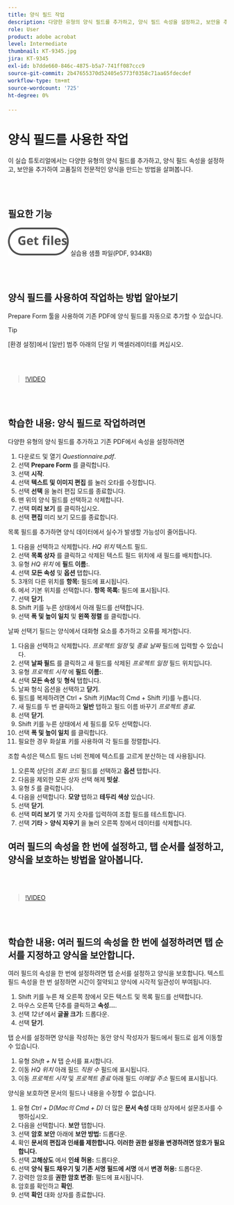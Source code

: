 ```yaml
---
title: 양식 필드 작업
description: 다양한 유형의 양식 필드를 추가하고, 양식 필드 속성을 설정하고, 보안을 추가하여 고품질의 전문적인 양식을 만드는 방법을 살펴보세요
role: User
product: adobe acrobat
level: Intermediate
thumbnail: KT-9345.jpg
jira: KT-9345
exl-id: b7dde660-846c-4875-b5a7-741ff087ccc9
source-git-commit: 2b47655370d52405e5773f0358c71aa65fdecdef
workflow-type: tm+mt
source-wordcount: '725'
ht-degree: 0%

---
```


# 양식 필드를 사용한 작업

이 실습 튜토리얼에서는 다양한 유형의 양식 필드를 추가하고, 양식 필드 속성을 설정하고, 보안을 추가하여 고품질의 전문적인 양식을 만드는 방법을 살펴봅니다.

<br> 

## 필요한 기능

[![파일 가져오기](../assets/Getfiles.svg)](../assets/Questionnaire.pdf)
실습용 샘플 파일(PDF, 934KB)

<br> 

## 양식 필드를 사용하여 작업하는 방법 알아보기

Prepare Form 툴을 사용하여 기존 PDF에 양식 필드를 자동으로 추가할 수 있습니다.

>[!TIP]
>
>[환경 설정]에서 [일반] 범주 아래의 단일 키 액셀러레이터를 켜십시오.

<br> 

>[!VIDEO](https://video.tv.adobe.com/v/340084?quality=12&learn=on&hidetitle=true)

<br> 

## 학습한 내용: 양식 필드로 작업하려면

다양한 유형의 양식 필드를 추가하고 기존 PDF에서 속성을 설정하려면

1. 다운로드 및 열기 *Questionnaire.pdf*.
1. 선택 **Prepare Form** 를 클릭합니다.
1. 선택 **시작**.
1. 선택 **텍스트 및 이미지 편집** 를 눌러 오타를 수정합니다.
1. 선택 **선택** 을 눌러 편집 모드를 종료합니다.
1. 맨 위의 양식 필드를 선택하고 삭제합니다.
1. 선택 **미리 보기** 를 클릭하십시오.
1. 선택 **편집** 미리 보기 모드를 종료합니다.

목록 필드를 추가하면 양식 데이터에서 실수가 발생할 가능성이 줄어듭니다.

1. 다음을 선택하고 삭제합니다. *HQ 위치* 텍스트 필드.
1. 선택 **목록 상자** 를 클릭하고 삭제된 텍스트 필드 위치에 새 필드를 배치합니다.
1. 유형 *HQ 위치* 에 **필드 이름:**.
1. 선택 **모든 속성** 및 **옵션** 탭합니다.
1. 3개의 다른 위치를 **항목:** 필드에 표시됩니다.
1. 에서 기본 위치를 선택합니다. **항목 목록:** 필드에 표시됩니다.
1. 선택 **닫기**.
1. Shift 키를 누른 상태에서 아래 필드를 선택합니다.
1. 선택 **폭 및 높이 일치** 및 **왼쪽 정렬** 를 클릭합니다.

날짜 선택기 필드는 양식에서 대화형 요소를 추가하고 오류를 제거합니다.

1. 다음을 선택하고 삭제합니다. *프로젝트 일정* 및 *종료 날짜* 필드에 입력할 수 있습니다.
1. 선택 **날짜 필드** 를 클릭하고 새 필드를 삭제된 *프로젝트 일정* 필드 위치입니다.
1. 유형 *프로젝트 시작* 에 **필드 이름:**.
1. 선택 **모든 속성** 및 **형식** 탭합니다.
1. 날짜 형식 옵션을 선택하고 **닫기**.
1. 필드를 복제하려면 Ctrl + Shift 키(Mac의 Cmd + Shift 키)를 누릅니다.
1. 새 필드를 두 번 클릭하고 **일반** 탭하고 필드 이름 바꾸기 *프로젝트 종료*.
1. 선택 **닫기**.
1. Shift 키를 누른 상태에서 세 필드를 모두 선택합니다.
1. 선택 **폭 및 높이 일치** 를 클릭합니다.
1. 필요한 경우 화살표 키를 사용하여 각 필드를 정렬합니다.

조합 속성은 텍스트 필드 너비 전체에 텍스트를 고르게 분산하는 데 사용됩니다.

1. 오른쪽 상단의 *조회 코드* 필드를 선택하고 **옵션** 탭합니다.
1. 다음을 제외한 모든 상자 선택 해제 **빗살**.
1. 유형 *5* 를 클릭합니다.
1. 다음을 선택합니다. **모양** 탭하고 **테두리 색상** 있습니다.
1. 선택 **닫기**.
1. 선택 **미리 보기** 몇 가지 숫자를 입력하여 조합 필드를 테스트합니다.
1. 선택 **기타** > **양식 지우기** 을 눌러 오른쪽 창에서 데이터를 삭제합니다.

## 여러 필드의 속성을 한 번에 설정하고, 탭 순서를 설정하고, 양식을 보호하는 방법을 알아봅니다.

<br> 

>[!VIDEO](https://video.tv.adobe.com/v/340096?hidetitle=true)

<br> 

## 학습한 내용: 여러 필드의 속성을 한 번에 설정하려면 탭 순서를 지정하고 양식을 보안합니다.

여러 필드의 속성을 한 번에 설정하려면 탭 순서를 설정하고 양식을 보호합니다. 텍스트 필드 속성을 한 번 설정하면 시간이 절약되고 양식에 시각적 일관성이 부여됩니다.

1. Shift 키를 누른 채 오른쪽 창에서 모든 텍스트 및 목록 필드를 선택합니다.
1. 마우스 오른쪽 단추를 클릭하고 **속성...**.
1. 선택 *12년* 에서 **글꼴 크기:** 드롭다운.
1. 선택 **닫기**.

탭 순서를 설정하면 양식을 작성하는 동안 양식 작성자가 필드에서 필드로 쉽게 이동할 수 있습니다.

1. 유형 *Shift + N* 탭 순서를 표시합니다.
1. 이동 *HQ 위치* 아래 필드 *직원 수* 필드에 표시됩니다.
1. 이동 *프로젝트 시작* 및 *프로젝트 종료* 아래 필드 *이메일 주소* 필드에 표시됩니다.

양식을 보호하면 문서의 필드나 내용을 수정할 수 없습니다.

1. 유형 *Ctrl + D(Mac의 Cmd + D)* 더 많은 **문서 속성** 대화 상자에서 설문조사를 수행하십시오.
1. 다음을 선택합니다. **보안** 탭합니다.
1. 선택 **암호 보안** 아래에 **보안 방법:** 드롭다운.
1. 확인 **문서의 편집과 인쇄를 제한합니다. 이러한 권한 설정을 변경하려면 암호가 필요합니다.**
1. 선택 **고해상도** 에서 **인쇄 허용:** 드롭다운.
1. 선택 **양식 필드 채우기 및 기존 서명 필드에 서명** 에서 **변경 허용:** 드롭다운.
1. 강력한 암호를 **권한 암호 변경:** 필드에 표시됩니다.
1. 암호를 확인하고 **확인**.
1. 선택 **확인** 대화 상자를 종료합니다.
